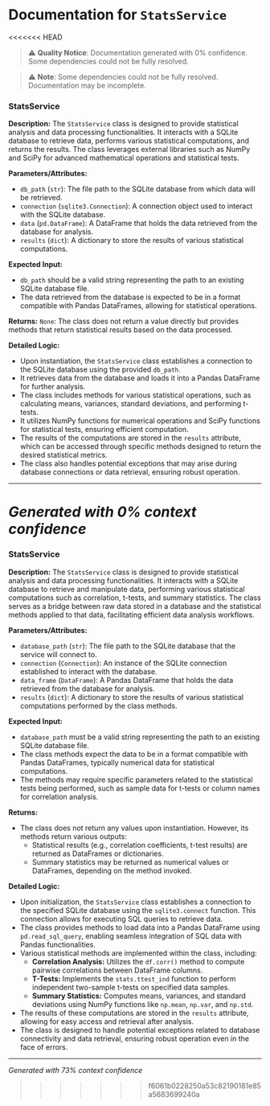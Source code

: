 # Documentation for `StatsService`

<<<<<<< HEAD
> ⚠️ **Quality Notice**: Documentation generated with 0% confidence. Some dependencies could not be fully resolved.


> ⚠️ **Note**: Some dependencies could not be fully resolved. Documentation may be incomplete.
### StatsService

**Description:**
The `StatsService` class is designed to provide statistical analysis and data processing functionalities. It interacts with a SQLite database to retrieve data, performs various statistical computations, and returns the results. The class leverages external libraries such as NumPy and SciPy for advanced mathematical operations and statistical tests.

**Parameters/Attributes:**
- `db_path` (`str`): The file path to the SQLite database from which data will be retrieved.
- `connection` (`sqlite3.Connection`): A connection object used to interact with the SQLite database.
- `data` (`pd.DataFrame`): A DataFrame that holds the data retrieved from the database for analysis.
- `results` (`dict`): A dictionary to store the results of various statistical computations.

**Expected Input:**
- `db_path` should be a valid string representing the path to an existing SQLite database file.
- The data retrieved from the database is expected to be in a format compatible with Pandas DataFrames, allowing for statistical operations.

**Returns:**
`None`: The class does not return a value directly but provides methods that return statistical results based on the data processed.

**Detailed Logic:**
- Upon instantiation, the `StatsService` class establishes a connection to the SQLite database using the provided `db_path`.
- It retrieves data from the database and loads it into a Pandas DataFrame for further analysis.
- The class includes methods for various statistical operations, such as calculating means, variances, standard deviations, and performing t-tests.
- It utilizes NumPy functions for numerical operations and SciPy functions for statistical tests, ensuring efficient computation.
- The results of the computations are stored in the `results` attribute, which can be accessed through specific methods designed to return the desired statistical metrics.
- The class also handles potential exceptions that may arise during database connections or data retrieval, ensuring robust operation.

---
*Generated with 0% context confidence*
=======
### StatsService

**Description:**
The `StatsService` class is designed to provide statistical analysis and data processing functionalities. It interacts with a SQLite database to retrieve and manipulate data, performing various statistical computations such as correlation, t-tests, and summary statistics. The class serves as a bridge between raw data stored in a database and the statistical methods applied to that data, facilitating efficient data analysis workflows.

**Parameters/Attributes:**
- `database_path` (`str`): The file path to the SQLite database that the service will connect to.
- `connection` (`Connection`): An instance of the SQLite connection established to interact with the database.
- `data_frame` (`DataFrame`): A Pandas DataFrame that holds the data retrieved from the database for analysis.
- `results` (`dict`): A dictionary to store the results of various statistical computations performed by the class methods.

**Expected Input:**
- `database_path` must be a valid string representing the path to an existing SQLite database file.
- The class methods expect the data to be in a format compatible with Pandas DataFrames, typically numerical data for statistical computations.
- The methods may require specific parameters related to the statistical tests being performed, such as sample data for t-tests or column names for correlation analysis.

**Returns:**
- The class does not return any values upon instantiation. However, its methods return various outputs:
  - Statistical results (e.g., correlation coefficients, t-test results) are returned as DataFrames or dictionaries.
  - Summary statistics may be returned as numerical values or DataFrames, depending on the method invoked.

**Detailed Logic:**
- Upon initialization, the `StatsService` class establishes a connection to the specified SQLite database using the `sqlite3.connect` function. This connection allows for executing SQL queries to retrieve data.
- The class provides methods to load data into a Pandas DataFrame using `pd.read_sql_query`, enabling seamless integration of SQL data with Pandas functionalities.
- Various statistical methods are implemented within the class, including:
  - **Correlation Analysis:** Utilizes the `df.corr()` method to compute pairwise correlations between DataFrame columns.
  - **T-Tests:** Implements the `stats.ttest_ind` function to perform independent two-sample t-tests on specified data samples.
  - **Summary Statistics:** Computes means, variances, and standard deviations using NumPy functions like `np.mean`, `np.var`, and `np.std`.
- The results of these computations are stored in the `results` attribute, allowing for easy access and retrieval after analysis.
- The class is designed to handle potential exceptions related to database connectivity and data retrieval, ensuring robust operation even in the face of errors.

---
*Generated with 73% context confidence*
>>>>>>> f6061b0228250a53c82190181e85a5683699240a
